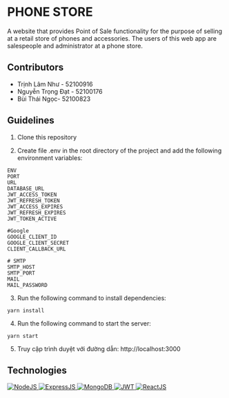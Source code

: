 # PHONE STORE
A website that provides Point of Sale functionality for the purpose of selling at a retail store of phones and accessories. The users of this web app are salespeople and administrator at a phone store.

## Contributors
* Trịnh Lâm Như - 52100916
* Nguyễn Trọng Đạt - 52100176
* Bùi Thái Ngọc- 52100823

## Guidelines

1. Clone this repository

2. Create file .env in the root directory of the project and add the following environment variables:
```
ENV
PORT
URL
DATABASE_URL
JWT_ACCESS_TOKEN
JWT_REFRESH_TOKEN
JWT_ACCESS_EXPIRES
JWT_REFRESH_EXPIRES
JWT_TOKEN_ACTIVE

#Google
GOOGLE_CLIENT_ID
GOOGLE_CLIENT_SECRET
CLIENT_CALLBACK_URL

# SMTP
SMTP_HOST
SMTP_PORT
MAIL
MAIL_PASSWORD
```
3. Run the following command to install dependencies:
```
yarn install
```
4. Run the following command to start the server:
```
yarn start
```
5. Truy cập trình duyệt với đường dẫn: http://localhost:3000

## Technologies
<a href="#" target="_blank"> 
    <img alt="NodeJS" src="https://img.shields.io/badge/node.js-%2343853D.svg?style=for-the-badge&logo=node-dot-js&logoColor=white"/>
</a>
<a href="#" target="_blank"> 
    <img alt="ExpressJS" src="https://img.shields.io/badge/express.js-%23404d59.svg?style=for-the-badge"/>
</a>
<a href="#" target="_blank"> 
    <img alt="MongoDB" src="https://img.shields.io/badge/mongodb-%2343853D.svg?style=for-the-badge&logo=mongodb&logoColor=white"/>
</a>
<a href="#" target="_blank"> 
    <img alt="JWT" src="https://img.shields.io/badge/JWT-000000?style=for-the-badge&logo=JSON%20web%20tokens&logoColor=white"/>
</a>
<a href="#" target="_blank"> 
    <img alt="ReactJS" src="	https://img.shields.io/badge/Yarn-2C8EBB?style=for-the-badge&logo=yarn&logoColor=white"/>
</a>
